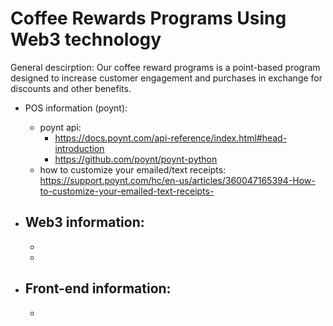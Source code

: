 # Coffee Rewards Programs Using Web3 technology

General descirption: Our coffee reward programs is a point-based program designed to increase customer engagement and purchases in exchange for discounts and other benefits.

- POS information (poynt):
    - poynt api: 
        - https://docs.poynt.com/api-reference/index.html#head-introduction
        - https://github.com/poynt/poynt-python
    - how to customize your emailed/text receipts: https://support.poynt.com/hc/en-us/articles/360047165394-How-to-customize-your-emailed-text-receipts-
    
    
 - Web3 information:
    - 
    - 
    - 
   
 - Front-end information:
    - 
    - 
    
